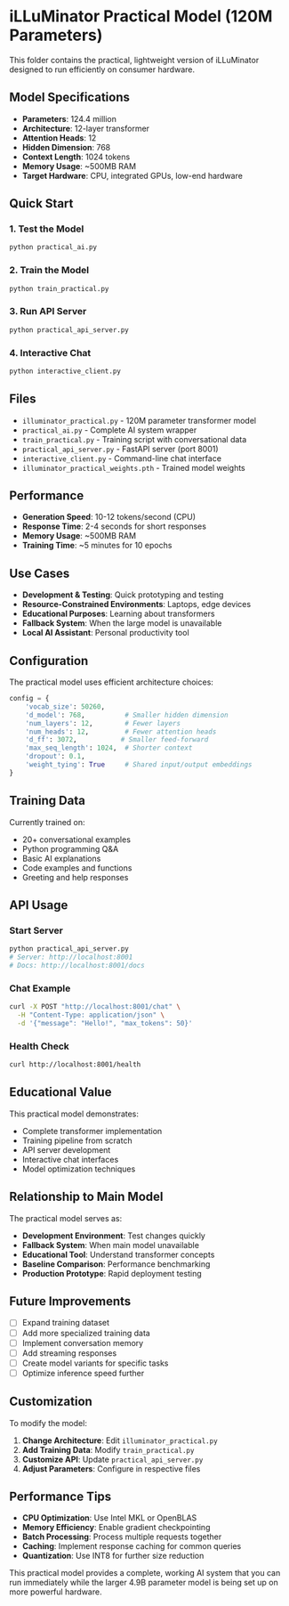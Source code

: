 # iLLuMinator Practical Model (120M Parameters)

This folder contains the practical, lightweight version of iLLuMinator designed to run efficiently on consumer hardware.

## Model Specifications

- **Parameters**: 124.4 million
- **Architecture**: 12-layer transformer
- **Attention Heads**: 12
- **Hidden Dimension**: 768
- **Context Length**: 1024 tokens
- **Memory Usage**: ~500MB RAM
- **Target Hardware**: CPU, integrated GPUs, low-end hardware

## Quick Start

### 1. Test the Model
```bash
python practical_ai.py
```

### 2. Train the Model
```bash
python train_practical.py
```

### 3. Run API Server
```bash
python practical_api_server.py
```

### 4. Interactive Chat
```bash
python interactive_client.py
```

## Files

- `illuminator_practical.py` - 120M parameter transformer model
- `practical_ai.py` - Complete AI system wrapper
- `train_practical.py` - Training script with conversational data
- `practical_api_server.py` - FastAPI server (port 8001)
- `interactive_client.py` - Command-line chat interface
- `illuminator_practical_weights.pth` - Trained model weights

## Performance

- **Generation Speed**: 10-12 tokens/second (CPU)
- **Response Time**: 2-4 seconds for short responses
- **Memory Usage**: ~500MB RAM
- **Training Time**: ~5 minutes for 10 epochs

## Use Cases

- **Development & Testing**: Quick prototyping and testing
- **Resource-Constrained Environments**: Laptops, edge devices
- **Educational Purposes**: Learning about transformers
- **Fallback System**: When the large model is unavailable
- **Local AI Assistant**: Personal productivity tool

## Configuration

The practical model uses efficient architecture choices:

```python
config = {
    'vocab_size': 50260,
    'd_model': 768,          # Smaller hidden dimension
    'num_layers': 12,        # Fewer layers
    'num_heads': 12,         # Fewer attention heads
    'd_ff': 3072,           # Smaller feed-forward
    'max_seq_length': 1024,  # Shorter context
    'dropout': 0.1,
    'weight_tying': True     # Shared input/output embeddings
}
```

## Training Data

Currently trained on:
- 20+ conversational examples
- Python programming Q&A
- Basic AI explanations
- Code examples and functions
- Greeting and help responses

## API Usage

### Start Server
```bash
python practical_api_server.py
# Server: http://localhost:8001
# Docs: http://localhost:8001/docs
```

### Chat Example
```bash
curl -X POST "http://localhost:8001/chat" \
  -H "Content-Type: application/json" \
  -d '{"message": "Hello!", "max_tokens": 50}'
```

### Health Check
```bash
curl http://localhost:8001/health
```

## Educational Value

This practical model demonstrates:
- Complete transformer implementation
- Training pipeline from scratch
- API server development
- Interactive chat interfaces
- Model optimization techniques

## Relationship to Main Model

The practical model serves as:
- **Development Environment**: Test changes quickly
- **Fallback System**: When main model unavailable
- **Educational Tool**: Understand transformer concepts
- **Baseline Comparison**: Performance benchmarking
- **Production Prototype**: Rapid deployment testing

## Future Improvements

- [ ] Expand training dataset
- [ ] Add more specialized training data
- [ ] Implement conversation memory
- [ ] Add streaming responses
- [ ] Create model variants for specific tasks
- [ ] Optimize inference speed further

## Customization

To modify the model:

1. **Change Architecture**: Edit `illuminator_practical.py`
2. **Add Training Data**: Modify `train_practical.py`
3. **Customize API**: Update `practical_api_server.py`
4. **Adjust Parameters**: Configure in respective files

## Performance Tips

- **CPU Optimization**: Use Intel MKL or OpenBLAS
- **Memory Efficiency**: Enable gradient checkpointing
- **Batch Processing**: Process multiple requests together
- **Caching**: Implement response caching for common queries
- **Quantization**: Use INT8 for further size reduction

This practical model provides a complete, working AI system that you can run immediately while the larger 4.9B parameter model is being set up on more powerful hardware.
